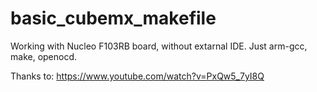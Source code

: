 # basic_cubemx_makefile
Working with Nucleo F103RB board, without extarnal IDE. Just arm-gcc, make, openocd.

Thanks to: https://www.youtube.com/watch?v=PxQw5_7yI8Q
